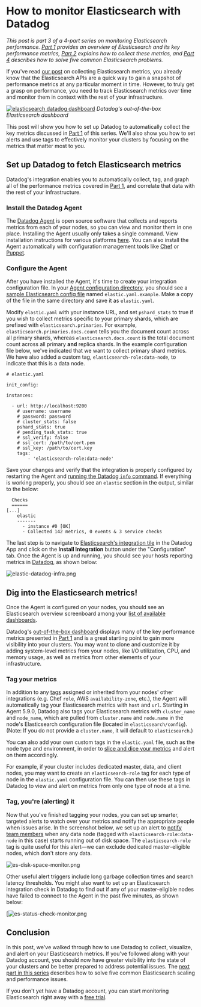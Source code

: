 # How to monitor Elasticsearch with Datadog

*This post is part 3 of a 4-part series on monitoring Elasticsearch performance. [Part 1][part-1-link] provides an overview of Elasticsearch and its key performance metrics, [Part 2][part-2-link] explains how to collect these metrics, and [Part 4][part-4-link] describes how to solve five common Elasticsearch problems.*

If you've read [our post][part-2-link] on collecting Elasticsearch metrics, you already know that the Elasticsearch APIs are a quick way to gain a  snapshot of performance metrics at any particular moment in time. However, to truly get a grasp on performance, you need to track Elasticsearch metrics over time and monitor them in context with the rest of your infrastructure.

[![elasticsearch datadog dashboard](https://don08600y3gfm.cloudfront.net/ps3b/blog/images/2016-09-elasticsearch/elasticsearch-dashboard-final2.png)](https://don08600y3gfm.cloudfront.net/ps3b/blog/images/2016-09-elasticsearch/elasticsearch-dashboard-final2.png)
*Datadog's out-of-the-box Elasticsearch dashboard*

This post will show you how to set up Datadog to automatically collect the key metrics discussed in [Part 1][part-1-link] of this series. We'll also show you how to set alerts and use tags to effectively monitor your clusters by focusing on the metrics that matter most to you. 

## Set up Datadog to fetch Elasticsearch metrics
Datadog's integration enables you to automatically collect, tag, and graph all of the performance metrics covered in [Part 1][part-1-link], and correlate that data with the rest of your infrastructure. 

### Install the Datadog Agent
The [Datadog Agent][agent-docs] is open source software that collects and reports metrics from each of your nodes, so you can view and monitor them in one place. Installing the Agent usually only takes a single command. View installation instructions for various platforms [here][Agent-installation]. You can also install the Agent automatically with configuration management tools like [Chef][datadog-chef-blog] or [Puppet][datadog-puppet-blog].

### Configure the Agent 
After you have installed the Agent, it's time to create your integration configuration file. In your [Agent configuration directory][agent-docs], you should see a [sample Elasticsearch config file][elastic-config-file] named `elastic.yaml.example`. Make a copy of the file in the same directory and save it as `elastic.yaml`.

Modify `elastic.yaml` with your instance URL, and set `pshard_stats` to true if you wish to collect metrics specific to your primary shards, which are prefixed with `elasticsearch.primaries`. For example, `elasticsearch.primaries.docs.count` tells you the document count across all primary shards, whereas `elasticsearch.docs.count` is the total document count across all primary **and** replica shards. In the example configuration file below, we've indicated that we want to collect primary shard metrics. We have also added a custom tag, `elasticsearch-role:data-node`, to indicate that this is a data node.

```
# elastic.yaml 

init_config:

instances:

  - url: http://localhost:9200
    # username: username
    # password: password
    # cluster_stats: false
    pshard_stats: true
    # pending_task_stats: true
    # ssl_verify: false
    # ssl_cert: /path/to/cert.pem
    # ssl_key: /path/to/cert.key
    tags:
        - 'elasticsearch-role:data-node'
```

Save your changes and verify that the integration is properly configured by restarting the Agent and [running the Datadog `info` command][agent-docs]. If everything is working properly, you should see an `elastic` section in the output, similar to the below:

```
  Checks
  ======
[...]
    elastic
    -------
      - instance #0 [OK]
      - Collected 142 metrics, 0 events & 3 service checks
```

The last step is to navigate to [Elasticsearch's integration tile][es-tile] in the Datadog App and click on the **Install Integration** button under the "Configuration" tab. Once the Agent is up and running, you should see your hosts reporting metrics in [Datadog][datadog-infrastructure], as shown below:

![elastic-datadog-infra.png](https://don08600y3gfm.cloudfront.net/ps3b/blog/images/2016-09-elasticsearch/pt3-1-elastic-datadog-infra.png) 

## Dig into the Elasticsearch metrics!
Once the Agent is configured on your nodes, you should see an Elasticsearch overview screenboard among your [list of available dashboards][dashboard-link]. 

Datadog's [out-of-the-box dashboard][datadog-es-dash] displays many of the key performance metrics presented in [Part 1][part-1-link] and is a great starting point to gain more visibility into your clusters. You may want to clone and customize it by adding system-level metrics from your nodes, like I/O utilization, CPU, and memory usage, as well as metrics from other elements of your infrastructure.

### Tag your metrics
In addition to any [tags][tags-docs] assigned or inherited from your nodes' other integrations (e.g. Chef `role`, AWS `availability-zone`, etc.), the Agent will automatically tag your Elasticsearch metrics with `host` and `url`. Starting in Agent 5.9.0, Datadog also tags your Elasticsearch metrics with `cluster_name` and `node_name`, which are pulled from `cluster.name` and `node.name` in the node's Elasticsearch configuration file (located in `elasticsearch/config`). (Note: If you do not provide a `cluster.name`, it will default to `elasticsearch`.)

You can also add your own custom tags in the `elastic.yaml` file, such as the node type and  environment, in order to [slice and dice your metrics][tagging-blog] and alert on them accordingly.

For example, if your cluster includes dedicated master, data, and client nodes, you may want to create an `elasticsearch-role` tag for each type of node in the `elastic.yaml` configuration file. You can then use these tags in Datadog to view and alert on metrics from only one type of node at a time. 

### Tag, you're (alerting) it
Now that you've finished tagging your nodes, you can set up smarter, targeted alerts to watch over your metrics and notify the appropriate people when issues arise. In the screenshot below, we set up an alert to [notify team members][datadog-alerts] when any data node (tagged with `elasticsearch-role:data-node` in this case) starts running out of disk space. The `elasticsearch-role` tag is quite useful for this alert—we can exclude dedicated master-eligible nodes, which don't store any data.

![es-disk-space-monitor.png](https://don08600y3gfm.cloudfront.net/ps3b/blog/images/2016-09-elasticsearch/pt3-2-es-disk-space-monitor.png)

Other useful alert triggers include long garbage collection times and search latency thresholds. You might also want to set up an Elasticsearch integration check in Datadog to find out if any of your master-eligible nodes have failed to connect to the Agent in the past five minutes, as shown below:

[![es-status-check-monitor.png](https://don08600y3gfm.cloudfront.net/ps3b/blog/images/2016-09-elasticsearch/pt3-3-es-status-check-monitor.png)

## Conclusion
In this post, we've walked through how to use Datadog to collect, visualize, and alert on your Elasticsearch metrics. If you've followed along with your Datadog account, you should now have greater visibility into the state of your clusters and be better prepared to address potential issues. The [next part in this series][part-4-link] describes how to solve five common Elasticsearch scaling and performance issues.

If you don't yet have a Datadog account, you can start monitoring Elasticsearch right away with a <a class="sign-up-trigger" href="#">free trial</a>.

[datadog-agent]: https://github.com/DataDog/dd-agent
[agent-docs]: http://docs.datadoghq.com/guides/basic_agent_usage/
[Agent-installation]: https://app.datadoghq.com/account/settings#agent
[datadog-chef-blog]: https://www.datadoghq.com/blog/monitor-chef-with-datadog/
[datadog-puppet-blog]: https://www.datadoghq.com/blog/monitor-puppet-datadog/
[elastic-config-file]: https://github.com/DataDog/dd-agent/blob/master/conf.d/elastic.yaml.example
[datadog-es-dash]: https://app.datadoghq.com/dash/integration/elasticsearch
[datadog-infrastructure]: https://app.datadoghq.com/infrastructure
[dashboard-link]: https://app.datadoghq.com/dash/list
[system-docs]: http://docs.datadoghq.com/integrations/system/
[datadog-alerts]: https://www.datadoghq.com/blog/monitoring-101-alerting/
[tagging-blog]: https://www.datadoghq.com/blog/the-power-of-tagged-metrics/
[es-tile]: https://app.datadoghq.com/account/settings#integrations/elasticsearch
[tags-docs]: http://docs.datadoghq.com/guides/tagging/
[part-1-link]: https://www.datadoghq.com/blog/monitor-elasticsearch-performance-metrics
[part-2-link]: https://www.datadoghq.com/blog/collect-elasticsearch-metrics/
[part-4-link]: https://www.datadoghq.com/blog/elasticsearch-performance-scaling-problems/
